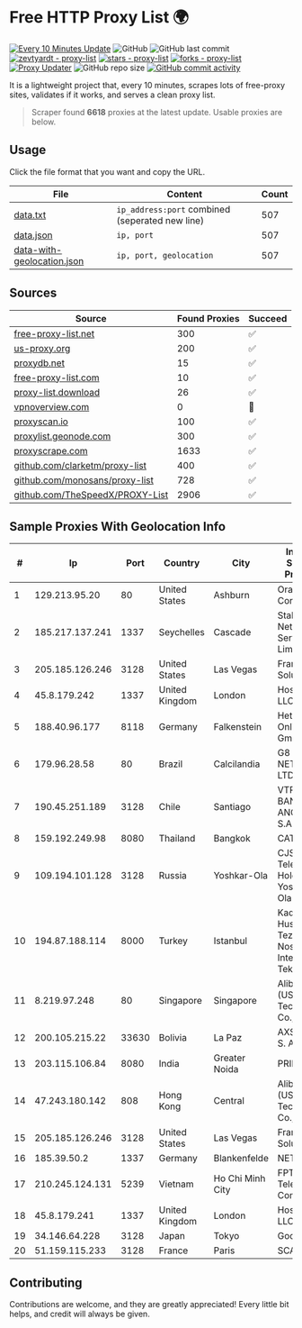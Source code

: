 
# Free HTTP Proxy List 🌍

[![Every 10 Minutes Update](https://github.com/mertguvencli/http-proxy-list/actions/workflows/main.yml/badge.svg?branch=main)](https://github.com/mertguvencli/http-proxy-list/actions/workflows/main.yml)
![GitHub](https://img.shields.io/github/license/mertguvencli/http-proxy-list)
![GitHub last commit](https://img.shields.io/github/last-commit/mertguvencli/http-proxy-list)
[![zevtyardt - proxy-list](https://img.shields.io/static/v1?label=zevtyardt&message=proxy-list&color=blue&logo=github)](https://github.com/zevtyardt/proxy-list "Go to GitHub repo")
[![stars - proxy-list](https://img.shields.io/github/stars/zevtyardt/proxy-list?style=social)](https://github.com/zevtyardt/proxy-list)
[![forks - proxy-list](https://img.shields.io/github/forks/zevtyardt/proxy-list?style=social)](https://github.com/zevtyardt/proxy-list)
[![Proxy Updater](https://github.com/zevtyardt/proxy-list/workflows/Proxy%20Updater/badge.svg)](https://github.com/zevtyardt/proxy-list/actions?query=workflow:"Proxy+Updater")
![GitHub repo size](https://img.shields.io/github/repo-size/zevtyardt/proxy-list)
[![GitHub commit activity](https://img.shields.io/github/commit-activity/m/zevtyardt/proxy-list?logo=commits)](https://github.com/zevtyardt/proxy-list/commits/main)

It is a lightweight project that, every 10 minutes, scrapes lots of free-proxy sites, validates if it works, and serves a clean proxy list.

> Scraper found **6618** proxies at the latest update. Usable proxies are below.

## Usage

Click the file format that you want and copy the URL.

|File|Content|Count|
|----|-------|-----|
|[data.txt](https://raw.githubusercontent.com/mertguvencli/http-proxy-list/main/proxy-list/data.txt)|`ip_address:port` combined (seperated new line)|507|
|[data.json](https://raw.githubusercontent.com/mertguvencli/http-proxy-list/main/proxy-list/data.json)|`ip, port`|507|
|[data-with-geolocation.json](https://raw.githubusercontent.com/mertguvencli/http-proxy-list/main/proxy-list/data-with-geolocation.json)|`ip, port, geolocation`|507|

## Sources

|Source|Found Proxies|Succeed|
|------|-------------|-------|
|[free-proxy-list.net](https://free-proxy-list.net)|300|✅|
|[us-proxy.org](https://www.us-proxy.org)|200|✅|
|[proxydb.net](http://proxydb.net)|15|✅|
|[free-proxy-list.com](https://free-proxy-list.com/?page=&port=&type%5B%5D=http&type%5B%5D=https&up_time=0&search=Search)|10|✅|
|[proxy-list.download](https://www.proxy-list.download/HTTP)|26|✅|
|[vpnoverview.com](https://vpnoverview.com/privacy/anonymous-browsing/free-proxy-servers)|0|🚫|
|[proxyscan.io](https://www.proxyscan.io)|100|✅|
|[proxylist.geonode.com](https://proxylist.geonode.com/api/proxy-list?limit=300&page=1&sort_by=lastChecked&sort_type=desc&protocols=http,https)|300|✅|
|[proxyscrape.com](https://api.proxyscrape.com/v2/?request=displayproxies&protocol=http&timeout=10000&country=all&ssl=all&anonymity=all)|1633|✅|
|[github.com/clarketm/proxy-list](https://raw.githubusercontent.com/clarketm/proxy-list/master/proxy-list-raw.txt)|400|✅|
|[github.com/monosans/proxy-list](https://raw.githubusercontent.com/monosans/proxy-list/main/proxies/http.txt)|728|✅|
|[github.com/TheSpeedX/PROXY-List](https://raw.githubusercontent.com/TheSpeedX/PROXY-List/master/http.txt)|2906|✅|


## Sample Proxies With Geolocation Info

|#|Ip|Port|Country|City|Internet Service Provider|
|-|--|----|-------|----|-------------------------|
|1|129.213.95.20|80|United States|Ashburn|Oracle Corporation|
|2|185.217.137.241|1337|Seychelles|Cascade|Stallion Network Services Limited|
|3|205.185.126.246|3128|United States|Las Vegas|FranTech Solutions|
|4|45.8.179.242|1337|United Kingdom|London|Hostland LLC|
|5|188.40.96.177|8118|Germany|Falkenstein|Hetzner Online GmbH|
|6|179.96.28.58|80|Brazil|Calcilandia|G8 NETWORKS LTDA|
|7|190.45.251.189|3128|Chile|Santiago|VTR BANDA ANCHA S.A.|
|8|159.192.249.98|8080|Thailand|Bangkok|CAT-BB|
|9|109.194.101.128|3128|Russia|Yoshkar-Ola|CJSC "ER-Telecom Holding" Yoshkar-Ola branch|
|10|194.87.188.114|8000|Turkey|Istanbul|Kadir Huseyin Tezcan Nosspeed Internet Teknolojileri|
|11|8.219.97.248|80|Singapore|Singapore|Alibaba (US) Technology Co., Ltd.|
|12|200.105.215.22|33630|Bolivia|La Paz|AXS Bolivia S. A.|
|13|203.115.106.84|8080|India|Greater Noida|PRIMENET|
|14|47.243.180.142|808|Hong Kong|Central|Alibaba (US) Technology Co., Ltd.|
|15|205.185.126.246|3128|United States|Las Vegas|FranTech Solutions|
|16|185.39.50.2|1337|Germany|Blankenfelde|NETZNUTZ|
|17|210.245.124.131|5239|Vietnam|Ho Chi Minh City|FPT Telecom Company|
|18|45.8.179.241|1337|United Kingdom|London|Hostland LLC|
|19|34.146.64.228|3128|Japan|Tokyo|Google LLC|
|20|51.159.115.233|3128|France|Paris|SCALEWAY|



## Contributing

Contributions are welcome, and they are greatly appreciated! Every
little bit helps, and credit will always be given.

